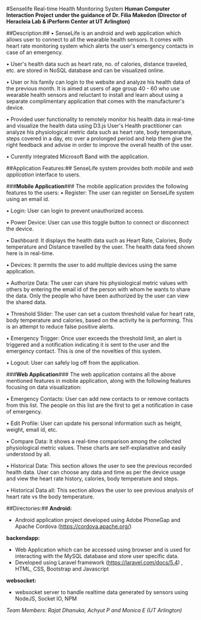 #Senselife Real-time Health Monitoring System 
**Human Computer Interaction Project under the guidance of Dr. Filia Makedon (Director of Heracleia Lab & iPerform Center at UT Arlington)**

##Description:##
• SenseLife is an android and web application which allows user to connect to all the wearable health sensors. It comes with heart rate monitoring system which alerts the user's emergency contacts in case of an emergency.
 
• User's health data such as heart rate, no. of calories, distance traveled, etc. are stored in NoSQL database and can be visualized online. 

• User or his family can login to the website and analyze his health data of the previous month. It is aimed at users of age group 40 - 60 who use wearable health sensors and reluctant to install and learn about using a separate complimentary application that comes with the manufacturer's device. 

• Provided user functionality to remotely monitor his health data in real-time and visualize the health data using D3.js
User's Health practitioner can analyze his physiological metric data such as heart rate, body temperature, steps covered in a day, etc over a prolonged period and help them give the right feedback and advise in order to improve the overall health of the user.

• Curently integrated Microsoft Band with the application. 

##Application Features:##
SenseLife system provides both *mobile* and *web application* interface to users. 

###**Mobile Application**###
The mobile application provides the following features to the users: 
•	Register: The user can register on SenseLife system using an email id. 

•	Login: User can login to prevent unauthorized access.
 
•	Power Device: User can use this toggle button to connect or disconnect the device.

•	Dashboard: It displays the health data such as Heart Rate, Calories, Body temperature and Distance travelled by the user. The health data feed shown here is in real-time. 

•	Devices: It permits the user to add multiple devices using the same application.

•	Authorize Data: The user can share his physiological metric values with others by entering the email id of the person with whom he wants to share the data. Only the people who have been authorized by the user can view the shared data. 

•	Threshold Slider: The user can set a custom threshold value for heart rate, body temperature and calories, based on the activity he is performing. This is an attempt to reduce false positive alerts. 

•	Emergency Trigger: Once user exceeds the threshold limit, an alert is triggered and a notification indicating it is sent to the user and the emergency contact. This is one of the novelties of this system. 

•	Logout: User can safely log off from the application.

###**Web Application**###
The web application contains all the above mentioned features in mobile application, along with the following features focusing on data visualization:

•	Emergency Contacts: User can add new contacts to or remove contacts from this list. The people on this list are the first to get a notification in case of emergency.

•	Edit Profile: User can update his personal information such as height, weight, email id, etc.

•	Compare Data: It shows a real-time comparison among the collected physiological metric values. These charts are self-explanative and easily understood by all.

•	Historical Data: This section allows the user to see the previous recorded health data. User can choose any data and time as per the device usage and view the heart rate history, calories, body temperature and steps. 

•	Historical Data all: This section allows the user to see previous analysis of heart rate vs the body temperature.


##Directories:##
**Android:**
- Android application project developed using Adobe PhoneGap and Apache Cordova (https://cordova.apache.org/)

**backendapp:**
- Web Application which can be accessed using browser and is used for interacting with the MySQL database and store user specific data.
- Developed using Laravel framework (https://laravel.com/docs/5.4) , HTML, CSS, Bootstrap and Javascript 

**websocket:**
- websocket server to handle realtime data generated by sensors using NodeJS, Socket IO, NPM

*Team Members: Rajat Dhanuka, Achyut P and Monica E (UT Arlington)*
